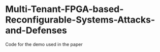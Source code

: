 # Multi-Tenant-FPGA-based-Reconfigurable-Systems-Attacks-and-Defenses
Code for the demo used in the paper
